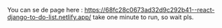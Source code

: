 You can se de page here : https://68fc28c0673ad32d9c292b41--react-django-to-do-list.netlify.app/
take one minute to run, so wait pls.
